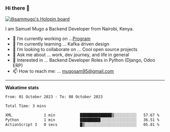 ### Hi there 👋

[![@sammugo's Holopin board](https://holopin.me/sammugo)](https://holopin.io/@sammugo)

I am Samuel Mugo a Backend Developer from Nairobi, Kenya.

<!--
**sam-mugo/sam-mugo** is a ✨ _special_ ✨ repository because its `README.md` (this file) appears on your GitHub profile.
-->



- 🔭 I’m currently working on ...[Program](https://github.com/sam-mugo/program)
- 🌱 I’m currently learning ... Kafka driven design
- 👯 I’m looking to collaborate on ... Cool open source projects
- 💬 Ask me about ... work, dev journey, and life in general
- 💼 Interested in ... Backend Developer Roles in Python (Django, Odoo ERP)
- 📫 How to reach me: ... [mugosam95@gmail.com](mailto:mugosam95@gmail.com)

-------
**Wakatime stats**
<!--START_SECTION:waka-->

```txt
From: 01 October 2023 - To: 08 October 2023

Total Time: 3 mins

XML              1 min           ██████████████▒░░░░░░░░░░   57.67 %
Python           1 min           █████████░░░░░░░░░░░░░░░░   36.51 %
ActionScript 3   0 secs          █▒░░░░░░░░░░░░░░░░░░░░░░░   05.81 %
```

<!--END_SECTION:waka-->





